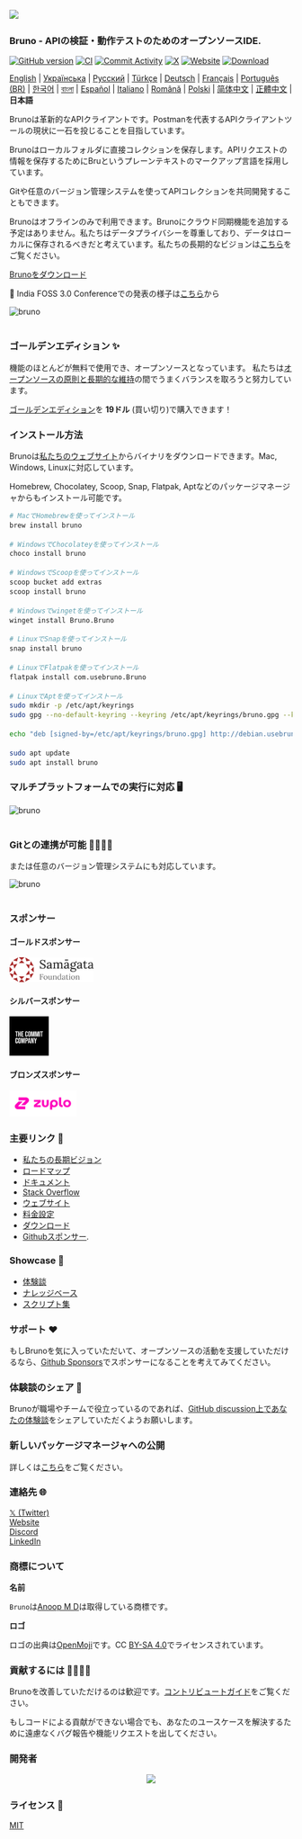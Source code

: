 <br />
<img src="assets/images/logo-transparent.png" width="80"/>

### Bruno - APIの検証・動作テストのためのオープンソースIDE.

[![GitHub version](https://badge.fury.io/gh/usebruno%2Fbruno.svg)](https://badge.fury.io/gh/usebruno%bruno)
[![CI](https://github.com/usebruno/bruno/actions/workflows/tests.yml/badge.svg?branch=main)](https://github.com/usebruno/bruno/workflows/unit-tests.yml)
[![Commit Activity](https://img.shields.io/github/commit-activity/m/usebruno/bruno)](https://github.com/usebruno/bruno/pulse)
[![X](https://img.shields.io/twitter/follow/use_bruno?style=social&logo=x)](https://twitter.com/use_bruno)
[![Website](https://img.shields.io/badge/Website-Visit-blue)](https://www.usebruno.com)
[![Download](https://img.shields.io/badge/Download-Latest-brightgreen)](https://www.usebruno.com/downloads)

[English](../../readme.md) | [Українська](docs/readme/readme_ua.md) | [Русский](docs/readme/readme_ru.md) | [Türkçe](docs/readme/readme_tr.md) | [Deutsch](docs/readme/readme_de.md) | [Français](docs/readme/readme_fr.md) | [Português (BR)](docs/readme/readme_pt_br.md) | [한국어](docs/readme/readme_kr.md) | [বাংলা](docs/readme/readme_bn.md) | [Español](docs/readme/readme_es.md) | [Italiano](docs/readme/readme_it.md) | [Română](docs/readme/readme_ro.md) | [Polski](docs/readme/readme_pl.md) | [简体中文](docs/readme/readme_cn.md) | [正體中文](docs/readme/readme_zhtw.md) | **日本語**

Brunoは革新的なAPIクライアントです。Postmanを代表するAPIクライアントツールの現状に一石を投じることを目指しています。

Brunoはローカルフォルダに直接コレクションを保存します。APIリクエストの情報を保存するためにBruというプレーンテキストのマークアップ言語を採用しています。

Gitや任意のバージョン管理システムを使ってAPIコレクションを共同開発することもできます。

Brunoはオフラインのみで利用できます。Brunoにクラウド同期機能を追加する予定はありません。私たちはデータプライバシーを尊重しており、データはローカルに保存されるべきだと考えています。私たちの長期的なビジョンは[こちら](https://github.com/usebruno/bruno/discussions/269)をご覧ください。

[Brunoをダウンロード](https://www.usebruno.com/downloads)

📢 India FOSS 3.0 Conferenceでの発表の様子は[こちら](https://www.youtube.com/watch?v=7bSMFpbcPiY)から

![bruno](assets/images/landing-2.png) <br /><br />

### ゴールデンエディション ✨

機能のほとんどが無料で使用でき、オープンソースとなっています。
私たちは[オープンソースの原則と長期的な維持](https://github.com/usebruno/bruno/discussions/269)の間でうまくバランスを取ろうと努力しています。

[ゴールデンエディション](https://www.usebruno.com/pricing)を **19ドル** (買い切り)で購入できます！

### インストール方法

Brunoは[私たちのウェブサイト](https://www.usebruno.com/downloads)からバイナリをダウンロードできます。Mac, Windows, Linuxに対応しています。

Homebrew, Chocolatey, Scoop, Snap, Flatpak, Aptなどのパッケージマネージャからもインストール可能です。

```sh
# MacでHomebrewを使ってインストール
brew install bruno

# WindowsでChocolateyを使ってインストール
choco install bruno

# WindowsでScoopを使ってインストール
scoop bucket add extras
scoop install bruno

# Windowsでwingetを使ってインストール
winget install Bruno.Bruno

# LinuxでSnapを使ってインストール
snap install bruno

# LinuxでFlatpakを使ってインストール
flatpak install com.usebruno.Bruno

# LinuxでAptを使ってインストール
sudo mkdir -p /etc/apt/keyrings
sudo gpg --no-default-keyring --keyring /etc/apt/keyrings/bruno.gpg --keyserver keyserver.ubuntu.com --recv-keys 9FA6017ECABE0266

echo "deb [signed-by=/etc/apt/keyrings/bruno.gpg] http://debian.usebruno.com/ bruno stable" | sudo tee /etc/apt/sources.list.d/bruno.list

sudo apt update
sudo apt install bruno
```

### マルチプラットフォームでの実行に対応 🖥️

![bruno](assets/images/run-anywhere.png) <br /><br />

### Gitとの連携が可能 👩‍💻🧑‍💻

または任意のバージョン管理システムにも対応しています。

![bruno](assets/images/version-control.png) <br /><br />

### スポンサー

#### ゴールドスポンサー

<img src="assets/images/sponsors/samagata.png" width="150"/>

#### シルバースポンサー

<img src="assets/images/sponsors/commit-company.png" width="70"/>

#### ブロンズスポンサー

<a href="https://zuplo.link/bruno">
    <img src="assets/images/sponsors/zuplo.png" width="120"/>
</a>

### 主要リンク 📌

- [私たちの長期ビジョン](https://github.com/usebruno/bruno/discussions/269)
- [ロードマップ](https://github.com/usebruno/bruno/discussions/384)
- [ドキュメント](https://docs.usebruno.com)
- [Stack Overflow](https://stackoverflow.com/questions/tagged/bruno)
- [ウェブサイト](https://www.usebruno.com)
- [料金設定](https://www.usebruno.com/pricing)
- [ダウンロード](https://www.usebruno.com/downloads)
- [Githubスポンサー](https://github.com/sponsors/helloanoop).

### Showcase 🎥

- [体験談](https://github.com/usebruno/bruno/discussions/343)
- [ナレッジベース](https://github.com/usebruno/bruno/discussions/386)
- [スクリプト集](https://github.com/usebruno/bruno/discussions/385)

### サポート ❤️

もしBrunoを気に入っていただいて、オープンソースの活動を支援していただけるなら、[Github Sponsors](https://github.com/sponsors/helloanoop)でスポンサーになることを考えてみてください。

### 体験談のシェア 📣

Brunoが職場やチームで役立っているのであれば、[GitHub discussion上であなたの体験談](https://github.com/usebruno/bruno/discussions/343)をシェアしていただくようお願いします。

### 新しいパッケージマネージャへの公開

詳しくは[こちら](../publishing/publishing_ja.md)をご覧ください。

### 連絡先 🌐

[𝕏 (Twitter)](https://twitter.com/use_bruno) <br />
[Website](https://www.usebruno.com) <br />
[Discord](https://discord.com/invite/KgcZUncpjq) <br />
[LinkedIn](https://www.linkedin.com/company/usebruno)

### 商標について

**名前**

`Bruno`は[Anoop M D](https://www.helloanoop.com/)は取得している商標です。

**ロゴ**

ロゴの出典は[OpenMoji](https://openmoji.org/library/emoji-1F436/)です。CC [BY-SA 4.0](https://creativecommons.org/licenses/by-sa/4.0/)でライセンスされています。

### 貢献するには 👩‍💻🧑‍💻

Brunoを改善していただけるのは歓迎です。[コントリビュートガイド](../contributing/contributing_ja.md)をご覧ください。

もしコードによる貢献ができない場合でも、あなたのユースケースを解決するために遠慮なくバグ報告や機能リクエストを出してください。

### 開発者

<div align="center">
    <a href="https://github.com/usebruno/bruno/graphs/contributors">
        <img src="https://contrib.rocks/image?repo=usebruno/bruno" />
    </a>
</div>

### ライセンス 📄

[MIT](license.md)
